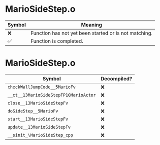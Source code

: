# MarioSideStep.o
| Symbol | Meaning 
| ------------- | ------------- 
| :x: | Function has not yet been started or is not matching. 
| :white_check_mark: | Function is completed. 


# MarioSideStep.o
| Symbol | Decompiled? |
| ------------- | ------------- |
| `checkWallJumpCode__5MarioFv` | :x: |
| `__ct__13MarioSideStepFP10MarioActor` | :x: |
| `close__13MarioSideStepFv` | :x: |
| `doSideStep__5MarioFv` | :x: |
| `start__13MarioSideStepFv` | :x: |
| `update__13MarioSideStepFv` | :x: |
| `__sinit_\MarioSideStep_cpp` | :x: |

